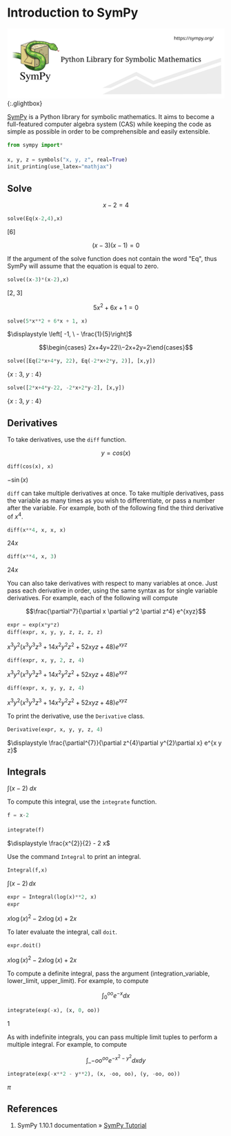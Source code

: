 # Introduction to SymPy

[![sympy](\assets\2022-05-25-sympy-intro\sympy.svg)](\assets\2022-05-25-sympy-intro\sympy.svg){:.glightbox}

[SymPy](https://www.sympy.org) is a Python library for symbolic mathematics. It aims to become a full-featured computer algebra system (CAS) while keeping the code as simple as possible in order to be comprehensible and easily extensible.

```python
from sympy import*

x, y, z = symbols("x, y, z", real=True)
init_printing(use_latex="mathjax")
```

## Solve

$$ x - 2 = 4$$

```python
solve(Eq(x-2,4),x)
```

$\displaystyle \left[ 6\right]$

$$ (x-3)(x-1) = 0 $$

If the argument of the solve function does not contain the word "Eq", thus SymPy will assume that the equation is equal to zero.

```python
solve((x-3)*(x-2),x)
```

$\displaystyle \left[ 2, \  3\right]$

$$ 5x^2 + 6x + 1 = 0 $$

```python
solve(5*x**2 + 6*x + 1, x)
```

$\displaystyle \left[ -1, \  - \frac{1}{5}\right]$

$$\begin{cases}  2x+4y=22\\−2x+2y=2\end{cases}$$

```python
solve([Eq(2*x+4*y, 22), Eq(-2*x+2*y, 2)], [x,y])
```

$\displaystyle \left\{ x : 3, \  y : 4\right\}$

```python
solve([2*x+4*y-22, -2*x+2*y-2], [x,y])
```

$\displaystyle \left\{ x : 3, \  y : 4\right\}$

## Derivatives

To take derivatives, use the `diff` function.

$$y=cos(x)$$

```python
diff(cos(x), x)
```

$\displaystyle - \sin{\left(x \right)}$

`diff` can take multiple derivatives at once. To take multiple derivatives, pass the variable as many times as you wish to differentiate, or pass a number after the variable. For example, both of the following find the third derivative of $x^4$.

```python
diff(x**4, x, x, x)
```

$\displaystyle 24 x$

```python
diff(x**4, x, 3)
```

$\displaystyle 24 x$

You can also take derivatives with respect to many variables at once. Just pass each derivative in order, using the same syntax as for single variable derivatives. For example, each of the following will compute

$$\frac{\partial^7}{\partial x \partial y^2 \partial z^4} e^{xyz}$$

```python
expr = exp(x*y*z)
diff(expr, x, y, y, z, z, z, z)
```

$\displaystyle x^{3} y^{2} \left(x^{3} y^{3} z^{3} + 14 x^{2} y^{2} z^{2} + 52 x y z + 48\right) e^{x y z}$

```python
diff(expr, x, y, 2, z, 4)
```

$\displaystyle x^{3} y^{2} \left(x^{3} y^{3} z^{3} + 14 x^{2} y^{2} z^{2} + 52 x y z + 48\right) e^{x y z}$

```python
diff(expr, x, y, y, z, 4)
```

$\displaystyle x^{3} y^{2} \left(x^{3} y^{3} z^{3} + 14 x^{2} y^{2} z^{2} + 52 x y z + 48\right) e^{x y z}$

To print the derivative, use the `Derivative` class.

```python
Derivative(expr, x, y, y, z, 4)
```

$\displaystyle \frac{\partial^{7}}{\partial z^{4}\partial y^{2}\partial x} e^{x y z}$

## Integrals

$\displaystyle \int (x-2)\ dx$

To compute this integral, use the `integrate` function.

```python
f = x-2

integrate(f)
```

$\displaystyle \frac{x^{2}}{2} - 2 x$

Use the command `Integral` to print an integral.

```python
Integral(f,x)
```

$\displaystyle \int \left(x - 2\right)\, dx$

```python
expr = Integral(log(x)**2, x)
expr
```

$\displaystyle x \log{\left(x \right)}^{2} - 2 x \log{\left(x \right)} + 2 x$

To later evaluate the integral, call `doit`.

```python
expr.doit()
```

$\displaystyle x \log{\left(x \right)}^{2} - 2 x \log{\left(x \right)} + 2 x$

To compute a definite integral, pass the argument (integration_variable, lower_limit, upper_limit). For example, to compute

$$\int_{0}^{oo}e^{-x} dx$$

```python
integrate(exp(-x), (x, 0, oo))
```

$\displaystyle 1$

As with indefinite integrals, you can pass multiple limit tuples to perform a multiple integral. For example, to compute

$$ \int\_{-oo}^{oo}e^{-x^2-y^2} dx dy $$

```python
integrate(exp(-x**2 - y**2), (x, -oo, oo), (y, -oo, oo))
```

$\displaystyle \pi$

## References

1. SymPy 1.10.1 documentation » [SymPy Tutorial](https://docs.sympy.org/latest/tutorial/index.html#tutorial)

```python

```
